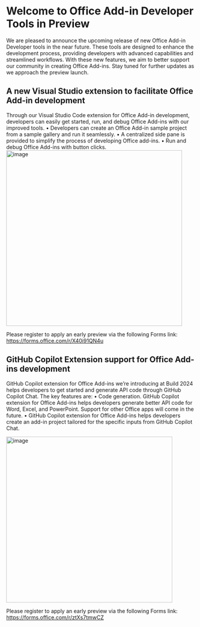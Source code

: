 # Welcome to Office Add-in Developer Tools in Preview

We are pleased to announce the upcoming release of new Office Add-in Developer tools in the near future. These tools are designed to enhance the development process, providing developers with advanced capabilities and streamlined workflows. With these new features, we aim to better support our community in creating Office Add-ins. Stay tuned for further updates as we approach the preview launch.

## A new Visual Studio extension to facilitate Office Add-in development
Through our Visual Studio Code extension for Office Add-in development, developers can easily get started, run, and debug Office Add-ins with our improved tools.
•	Developers can create an Office Add-in sample project from a sample gallery and run it seamlessly.
•	A centralized side pane is provided to simplify the process of developing Office add-ins.
•	Run and debug Office Add-ins with button clicks.
<img width="468" alt="image" src="https://github.com/OfficeDev/Office-Addin-Preview-Dev-Tool-Doc/assets/107023112/7e7055bf-67ef-474a-8805-f3e7359d9a02">

Please register to apply an early preview via the following Forms link: 
https://forms.office.com/r/X40i91QN4u

## GitHub Copilot Extension support for Office Add-ins development
GitHub Copilot extension for Office Add-ins we’re introducing at Build 2024 helps developers to get started and generate API code through GitHub Copilot Chat. The key features are:
•	Code generation. GitHub Copilot extension for Office Add-ins helps developers generate better API code for Word, Excel, and PowerPoint. Support for other Office apps will come in the future.
•	GitHub Copilot extension for Office Add-ins helps developers create an add-in project tailored for the specific inputs from GitHub Copilot Chat.

<img width="442" alt="image" src="https://github.com/OfficeDev/Office-Addin-Preview-Dev-Tool-Doc/assets/107023112/a509efe4-2481-480b-a9af-c5e05e5576ac">


Please register to apply an early preview via the following Forms link: 
https://forms.office.com/r/ztXs7tmwCZ
